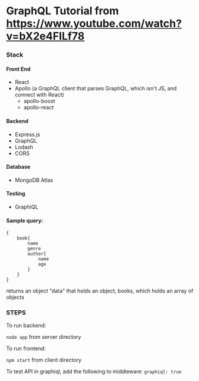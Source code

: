 # GraphQL Tutorial from https://www.youtube.com/watch?v=bX2e4FILf78

### Stack

#### Front End
- React
- Apollo (a GraphQL client that parses GraphQL, which isn't JS, and connect with React)
    - apollo-boost
    - apollo-react

#### Backend
- Express.js
- GraphQL
- Lodash
- CORS

#### Database
- MongoDB Atlas

#### Testing
- GraphiQL

#### Sample query:

```
{
    book{
        name
        genre
        author{
            name
            age
        }
    }
}
```

returns an object "data" that holds an object, books, which holds an array of objects 

### STEPS

To run backend:

`node app` from server directory

To run frontend:

`npm start` from client directory

To test API in graphiql, add the following to middleware: `graphiql: true`

